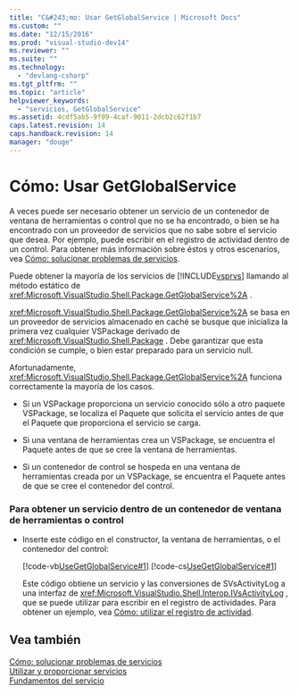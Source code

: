 ```yaml
---
title: "C&#243;mo: Usar GetGlobalService | Microsoft Docs"
ms.custom: ""
ms.date: "12/15/2016"
ms.prod: "visual-studio-dev14"
ms.reviewer: ""
ms.suite: ""
ms.technology: 
  - "devlang-csharp"
ms.tgt_pltfrm: ""
ms.topic: "article"
helpviewer_keywords: 
  - "servicios, GetGlobalService"
ms.assetid: 4cdf5ab5-9f09-4caf-9011-2dcb2c62f1b7
caps.latest.revision: 14
caps.handback.revision: 14
manager: "douge"
---
```

# C&#243;mo: Usar GetGlobalService
A veces puede ser necesario obtener un servicio de un contenedor de ventana de herramientas o control que no se ha encontrado, o bien se ha encontrado con un proveedor de servicios que no sabe sobre el servicio que desea.  Por ejemplo, puede escribir en el registro de actividad dentro de un control.  Para obtener más información sobre éstos y otros escenarios, vea [Cómo: solucionar problemas de servicios](../extensibility/how-to-troubleshoot-services.md).  
  
 Puede obtener la mayoría de los servicios de [!INCLUDE[vsprvs](../code-quality/includes/vsprvs_md.md)] llamando al método estático de <xref:Microsoft.VisualStudio.Shell.Package.GetGlobalService%2A> .  
  
 <xref:Microsoft.VisualStudio.Shell.Package.GetGlobalService%2A> se basa en un proveedor de servicios almacenado en caché se busque que inicializa la primera vez cualquier VSPackage derivado de <xref:Microsoft.VisualStudio.Shell.Package> .  Debe garantizar que esta condición se cumple, o bien estar preparado para un servicio null.  
  
 Afortunadamente, <xref:Microsoft.VisualStudio.Shell.Package.GetGlobalService%2A> funciona correctamente la mayoría de los casos.  
  
-   Si un VSPackage proporciona un servicio conocido sólo a otro paquete VSPackage, se localiza el Paquete que solicita el servicio antes de que el Paquete que proporciona el servicio se carga.  
  
-   Si una ventana de herramientas crea un VSPackage, se encuentra el Paquete antes de que se cree la ventana de herramientas.  
  
-   Si un contenedor de control se hospeda en una ventana de herramientas creada por un VSPackage, se encuentra el Paquete antes de que se cree el contenedor del control.  
  
### Para obtener un servicio dentro de un contenedor de ventana de herramientas o control  
  
-   Inserte este código en el constructor, la ventana de herramientas, o el contenedor del control:  
  
     [!code-vb[UseGetGlobalService#1](../misc/codesnippet/VisualBasic/how-to-use-getglobalservice_1.vb)]
     [!code-cs[UseGetGlobalService#1](../misc/codesnippet/CSharp/how-to-use-getglobalservice_1.cs)]  
  
     Este código obtiene un servicio y las conversiones de SVsActivityLog a una interfaz de <xref:Microsoft.VisualStudio.Shell.Interop.IVsActivityLog> , que se puede utilizar para escribir en el registro de actividades.  Para obtener un ejemplo, vea [Cómo: utilizar el registro de actividad](../extensibility/how-to-use-the-activity-log.md).  
  
## Vea también  
 [Cómo: solucionar problemas de servicios](../extensibility/how-to-troubleshoot-services.md)   
 [Utilizar y proporcionar servicios](../extensibility/using-and-providing-services.md)   
 [Fundamentos del servicio](../extensibility/internals/service-essentials.md)